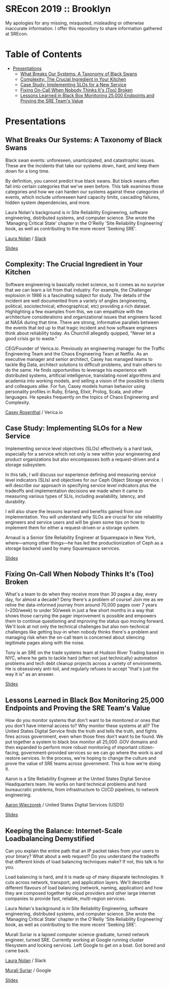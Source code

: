 SREcon 2019 :: Brooklyn
=======================

My apologies for any missing, misquoted, misleading or otherwise inaccurate
information. I offer this repository to share information gathered at SREcon.

# Table of Contents

  * [Presentations](#presentations)
    * [What Breaks Our Systems: A Taxonomy of Black Swans](#what-breaks-our-systems-a-taxonomy-of-black-swans)
    * [Complexity: The Crucial Ingredient in Your Kitchen](#complexity-the-crucial-ingredient-in-your-kitchen)
    * [Case Study: Implementing SLOs for a New Service](#case-study-implementing-slos-for-a-new-service)
    * [Fixing On-Call When Nobody Thinks It's (Too) Broken](#fixing-on-call-when-nobody-thinks-its-too-broken)
    * [Lessons Learned in Black Box Monitoring 25,000 Endpoints and Proving the SRE Team's Value](#lessons-learned-in-black-box-monitoring-25000-endpoints-and-proving-the-sre-teams-value)

# Presentations

## What Breaks Our Systems: A Taxonomy of Black Swans

Black swan events: unforeseen, unanticipated, and catastrophic issues. These are the incidents that take our systems down, hard, and keep them down for a long time.

By definition, you cannot predict true black swans. But black swans often fall into certain categories that we've seen before. This talk examines those categories and how we can harden our systems against these categories of events, which include unforeseen hard capacity limits, cascading failures, hidden system dependencies, and more.

Laura Nolan's background is in Site Reliability Engineering, software engineering, distributed systems, and computer science. She wrote the 'Managing Critical State' chapter in the O'Reilly 'Site Reliability Engineering' book, as well as contributing to the more recent 'Seeking SRE'.

[Laura Nolan](https://twitter.com/lauralifts) / [Slack](https://slack.com/)

[Slides](https://www.usenix.org/sites/default/files/conference/protected-files/sre19amer_slides_nolan.pdf)

## Complexity: The Crucial Ingredient in Your Kitchen

Software engineering is basically rocket science, so it comes as no surprise that we can learn a lot from that industry. For example, the Challenger explosion in 1986 is a fascinating subject for study. The details of the incident are well documented from a variety of angles (engineering, political, sociotechnical, ethnographical, etc) providing a rich dataset. Highlighting a few examples from this, we can empathize with the architecture considerations and organizational issues that engineers faced at NASA during that time. There are strong, informative parallels between the events that led up to that tragic incident and how software engineers think about reliability today. As Churchill allegedly quipped, "Never let a good crisis go to waste."

CEO/Founder of Verica.io. Previously an engineering manager for the Traffic Engineering Team and the Chaos Engineering Team at Netflix. As an executive manager and senior architect, Casey has managed teams to tackle Big Data, architect solutions to difficult problems, and train others to do the same. He finds opportunities to leverage his experience with distributed systems, artificial intelligence, translating novel algorithms and academia into working models, and selling a vision of the possible to clients and colleagues alike. For fun, Casey models human behavior using personality profiles in Ruby, Erlang, Elixir, Prolog, Scala, and other languages. He speaks frequently on the topics of Chaos Engineering and Complexity.

[Casey Rosenthal](https://twitter.com/caseyrosenthal) / Verica.io

## Case Study: Implementing SLOs for a New Service

Implementing service level objectives (SLOs) effectively is a hard task, especially for a service which not only is new within your engineering and product organizations but also encompasses both a request-driven and a storage subsystem.

In this talk, I will discuss our experience defining and measuring service level indicators (SLIs) and objectives for our Ceph Object Storage service. I will describe our approach in specifying service level indicators plus the tradeoffs and implementation decisions we made when it came to measuring various types of SLIs, including availability, latency, and durability.

I will also share the lessons learned and benefits gained from our implementation. You will understand why SLOs are crucial for site reliability engineers and service users and will be given some tips on how to implement them for either a request-driven or a storage system.

Arnaud is a Senior Site Reliability Engineer at Squarespace in New York, where—among other things—he has led the productionization of Ceph as a storage backend used by many Squarespace services.

[Slides](https://www.usenix.org/sites/default/files/conference/protected-files/sre19amer_slides__lawson.pdf)

## Fixing On-Call When Nobody Thinks It's (Too) Broken

What's a team to do when they receive more than 30 pages a day, every day, for almost a decade? Deny there's a problem of course! Join me as we relive the data-informed journey from around 70,000 pages over 7 years (\~200/week) to under 50/week in just a few short months in a way that shows those carrying the pager improvement is possible and empowers them to continue questioning and improving the status quo moving forward. We'll look at not only the technical challenges but also non-technical challenges like getting buy-in when nobody thinks there's a problem and managing risk when the on-call team is concerned about silencing legitimate pages along with the noise.

Tony is an SRE on the trade systems team at Hudson River Trading based in NYC, where he gets to tackle hard (often not just technically) automation problems and tech debt cleanup projects across a variety of environments. He is obsessively anti-toil, and regularly refuses to accept "that's just the way it is" as an answer.

[Slides](https://www.usenix.org/sites/default/files/conference/protected-files/sre19amer_slides_lykke.pdf)

## Lessons Learned in Black Box Monitoring 25,000 Endpoints and Proving the SRE Team's Value

How do you monitor systems that don't want to be monitored or ones that you don't have internal access to? Why monitor these systems at all? The United States Digital Service finds the truth and tells the truth, and fights fires across government, even when those fires don't want to be found. We put together a system to black box monitor all 25,000 .GOV domains and then expanded to perform more robust monitoring of important citizen-facing, government-provided services so we can go where the work is and restore services. In the process, we're hoping to change the culture and prove the value of SRE teams across government. This is how we're doing it.

Aaron is a Site Reliability Engineer at the United States Digital Service Headquarters team. He works on hard technical problems and hard bureaucratic problems, from infrastructure to CI/CD pipelines, to network engineering.

[Aaron Wieczorek](https://twitter.com/_a12k) / United States Digital Services (USDS)

[Slides](https://www.usenix.org/sites/default/files/conference/protected-files/sre19amer_slides_wieczorek.pdf)

## Keeping the Balance: Internet-Scale Loadbalancing Demystified

Can you explain the entire path that an IP packet takes from your users to your binary? What about a web request? Do you understand the tradeoffs that different kinds of load balancing techniques make? If not, this talk is for you.

Load balancing is hard, and it is made up of many disparate technologies. It cuts across network, transport, and application layers. We'll describe different flavours of load balancing (network, naming, application) and how they are composed together by cloud providers and other large Internet companies to provide fast, reliable, multi-region services.

Laura Nolan's background is in Site Reliability Engineering, software engineering, distributed systems, and computer science. She wrote the 'Managing Critical State' chapter in the O'Reilly 'Site Reliability Engineering' book, as well as contributing to the more recent 'Seeking SRE'.

Murali Suriar is a lapsed computer science graduate, turned network engineer, turned SRE. Currently working at Google running cluster filesystem and locking services. Left Google to get on a boat. Got bored and came back.

[Laura Nolan](https://twitter.com/lauralifts) / Slack

[Murali Suriar](https://twitter.com/msuriar) / Google

[Slides](https://www.usenix.org/sites/default/files/conference/protected-files/sre19amer_slides_nolan-load-balancing.pdf)


